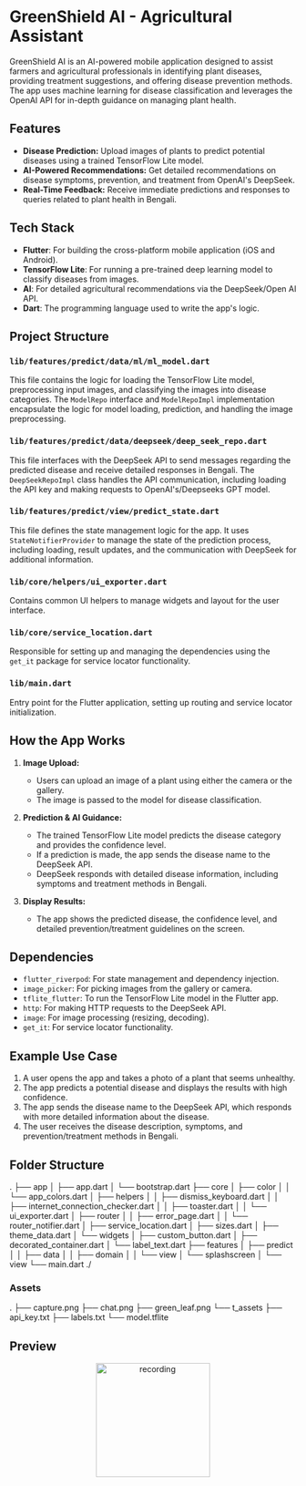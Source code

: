
# GreenShield AI - Agricultural Assistant

GreenShield AI is an AI-powered mobile application designed to assist farmers and agricultural professionals in identifying plant diseases, providing treatment suggestions, and offering disease prevention methods. The app uses machine learning for disease classification and leverages the OpenAI API for in-depth guidance on managing plant health.

## Features

-   **Disease Prediction:** Upload images of plants to predict potential diseases using a trained TensorFlow Lite model.
-   **AI-Powered Recommendations:** Get detailed recommendations on disease symptoms, prevention, and treatment from OpenAI's DeepSeek.
-   **Real-Time Feedback:** Receive immediate predictions and responses to queries related to plant health in Bengali.

## Tech Stack

-   **Flutter**: For building the cross-platform mobile application (iOS and Android).
-   **TensorFlow Lite**: For running a pre-trained deep learning model to classify diseases from images.
-   **AI**: For detailed agricultural recommendations via the DeepSeek/Open AI API.
-   **Dart**: The programming language used to write the app's logic.

## Project Structure

### `lib/features/predict/data/ml/ml_model.dart`

This file contains the logic for loading the TensorFlow Lite model, preprocessing input images, and classifying the images into disease categories. The `ModelRepo` interface and `ModelRepoImpl` implementation encapsulate the logic for model loading, prediction, and handling the image preprocessing.

### `lib/features/predict/data/deepseek/deep_seek_repo.dart`

This file interfaces with the DeepSeek API to send messages regarding the predicted disease and receive detailed responses in Bengali. The `DeepSeekRepoImpl` class handles the API communication, including loading the API key and making requests to OpenAI's/Deepseeks GPT model.

### `lib/features/predict/view/predict_state.dart`

This file defines the state management logic for the app. It uses `StateNotifierProvider` to manage the state of the prediction process, including loading, result updates, and the communication with DeepSeek for additional information.

### `lib/core/helpers/ui_exporter.dart`

Contains common UI helpers to manage widgets and layout for the user interface.

### `lib/core/service_location.dart`

Responsible for setting up and managing the dependencies using the `get_it` package for service locator functionality.

### `lib/main.dart`

Entry point for the Flutter application, setting up routing and service locator initialization.

## How the App Works

1.  **Image Upload:**
    
    -   Users can upload an image of a plant using either the camera or the gallery.
    -   The image is passed to the model for disease classification.
2.  **Prediction & AI Guidance:**
    
    -   The trained TensorFlow Lite model predicts the disease category and provides the confidence level.
    -   If a prediction is made, the app sends the disease name to the DeepSeek API.
    -   DeepSeek responds with detailed disease information, including symptoms and treatment methods in Bengali.
3.  **Display Results:**
    
    -   The app shows the predicted disease, the confidence level, and detailed prevention/treatment guidelines on the screen.

## Dependencies

-   `flutter_riverpod`: For state management and dependency injection.
-   `image_picker`: For picking images from the gallery or camera.
-   `tflite_flutter`: To run the TensorFlow Lite model in the Flutter app.
-   `http`: For making HTTP requests to the DeepSeek API.
-   `image`: For image processing (resizing, decoding).
-   `get_it`: For service locator functionality.

## Example Use Case

1.  A user opens the app and takes a photo of a plant that seems unhealthy.
2.  The app predicts a potential disease and displays the results with high confidence.
3.  The app sends the disease name to the DeepSeek API, which responds with more detailed information about the disease.
4.  The user receives the disease description, symptoms, and prevention/treatment methods in Bengali.

## Folder Structure

.
├── app
│   ├── app.dart
│   └── bootstrap.dart
├── core
│   ├── color
│   │   └── app_colors.dart
│   ├── helpers
│   │   ├── dismiss_keyboard.dart
│   │   ├── internet_connection_checker.dart
│   │   ├── toaster.dart
│   │   └── ui_exporter.dart
│   ├── router
│   │   ├── error_page.dart
│   │   └── router_notifier.dart
│   ├── service_location.dart
│   ├── sizes.dart
│   ├── theme_data.dart
│   └── widgets
│       ├── custom_button.dart
│       ├── decorated_container.dart
│       └── label_text.dart
├── features
│   ├── predict
│   │   ├── data
│   │   ├── domain
│   │   └── view
│   └── splashscreen
│       └── view
└── main.dart
./


### Assets 
.
├── capture.png
├── chat.png
├── green_leaf.png
└── t_assets
    ├── api_key.txt
    ├── labels.txt
    └── model.tflite

## Preview
<p align="center">
  <img src="media/sr.gif" alt="recording" width="200" />
</p>